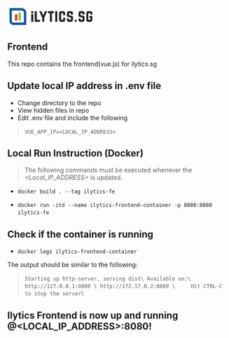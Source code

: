 <img src="logo.png" width="200">

## Frontend    

This repo contains the frontend(vue.js) for ilytics.sg 

## Update local IP address in .env file    

- Change directory to the repo
- View hidden files in repo
- Edit .env file and include the following
> `VUE_APP_IP=<LOCAL_IP_ADDRESS>`

## Local Run Instruction (Docker)  

> The following commands must be executed whenever the *<Local_IP_ADDRESS>* is updated.  

- `docker build . --tag ilytics-fe`
 
- `docker run -itd --name ilytics-frontend-container -p 8080:8080 ilytics-fe`  

## Check if the container is running 

- `docker logs ilytics-frontend-container`

The output should be similar to the following:
> `Starting up http-server, serving dist\
>  Available on:\
>  http://127.0.0.1:8080 \
>  http://172.17.0.2:8080 \    
>  Hit CTRL-C to stop the server`\


## Ilytics Frontend is now up and running @<LOCAL_IP_ADDRESS>:8080!




